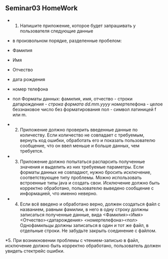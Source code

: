 ## Seminar03 HomeWork

- 1.  Напишите приложение, которое будет запрашивать у пользователя следующие данные
- в произвольном порядке, разделенные пробелом:
- Фамилия
- Имя
- Отчество
- дата рождения
- номер телефона
- пол
  Форматы данных:
  фамилия, имя, отчество - строки
  дата*рождения - строка формата dd.mm.yyyy
  номер*телефона - целое беззнаковое число без форматирования
  пол - символ латиницей f или m.

- 2. Приложение должно проверить введенные данные по количеству. Если количество не совпадает с требуемым,
     вернуть код ошибки, обработать его и показать пользователю сообщение, что он ввел меньше и больше данных, чем требуется.

- 3. Приложение должно попытаться распарсить полученные значения и выделить из них требуемые параметры.
     Если форматы данных не совпадают, нужно бросить исключение, соответствующее типу проблемы. Можно использовать встроенные типы java и создать свои. Исключение должно быть корректно обработано, пользователю выведено сообщение с информацией, что именно неверно.

- 4. Если всё введено и обработано верно, должен создаться файл с названием, равным фамилии, в него в одну строку должны записаться полученные данные, вида
     <Фамилия><Имя><Отчество><датарождения> <номертелефона><пол>
     Однофамильцы должны записаться в один и тот же файл, в отдельные строки.
     Не забудьте закрыть соединение с файлом.

\*5. При возникновении проблемы с чтением-записью в файл, исключение должно быть корректно обработано,
пользователь должен увидеть стектрейс ошибки.
